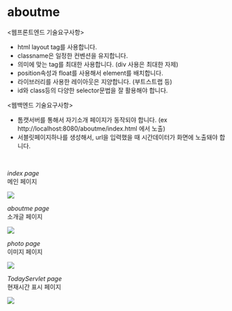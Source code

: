 # aboutme

<웹프론트엔드 기술요구사항>

- html layout tag를 사용합니다.
- classname은 일정한 컨벤션을 유지합니다.
- 의미에 맞는 tag를 최대한 사용합니다. (div 사용은 최대한 자제)
- position속성과 float를 사용해서 element를 배치합니다.
- 라이브러리를 사용한 레이아웃은 지양합니다. (부트스트랩 등)
- id와 class등의 다양한 selector문법을 잘 활용해야 합니다.
 

<웹백엔드 기술요구사항>

- 톰캣서버를 통해서 자기소개 페이지가 동작되야 합니다. (ex http://localhost:8080/aboutme/index.html 에서 노출)
- 서블릿페이지하나를 생성해서, url을 입력했을 때 시간데이터가 화면에 노출돼야 합니다.
   
<br>

*index page*   
메인 페이지


<img src = "https://user-images.githubusercontent.com/51191647/80452312-f3e5a280-8960-11ea-90c3-c545c3f365b2.JPG">

<br>

*aboutme page*    
소개글 페이지


<img src = "https://user-images.githubusercontent.com/51191647/80452263-d31d4d00-8960-11ea-9957-5b72d3cc7a72.JPG">

<br>

*photo page*    
이미지 페이지


<img src = "https://user-images.githubusercontent.com/51191647/80452315-f516cf80-8960-11ea-8497-d50d5dfc0577.JPG">

<br>

*TodayServlet page*   
현재시간 표시 페이지

<img src = "https://user-images.githubusercontent.com/51191647/80452316-f647fc80-8960-11ea-8789-1e2e29d84fd1.JPG">



